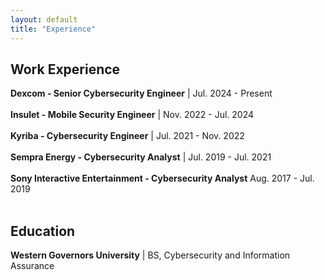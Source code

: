 ```yaml
---
layout: default
title: "Experience"
---
```


## Work Experience
**Dexcom - Senior Cybersecurity Engineer** | Jul. 2024 - Present<br><br>
**Insulet - Mobile Security Engineer** | Nov. 2022 - Jul. 2024<br><br>
**Kyriba - Cybersecurity Engineer** | Jul. 2021 - Nov. 2022<br><br>
**Sempra Energy - Cybersecurity Analyst** | Jul. 2019 - Jul. 2021<br><br>
**Sony Interactive Entertainment - Cybersecurity Analyst**  Aug. 2017 - Jul. 2019<br><br>
## Education
**Western Governors University** | BS, Cybersecurity and Information Assurance
